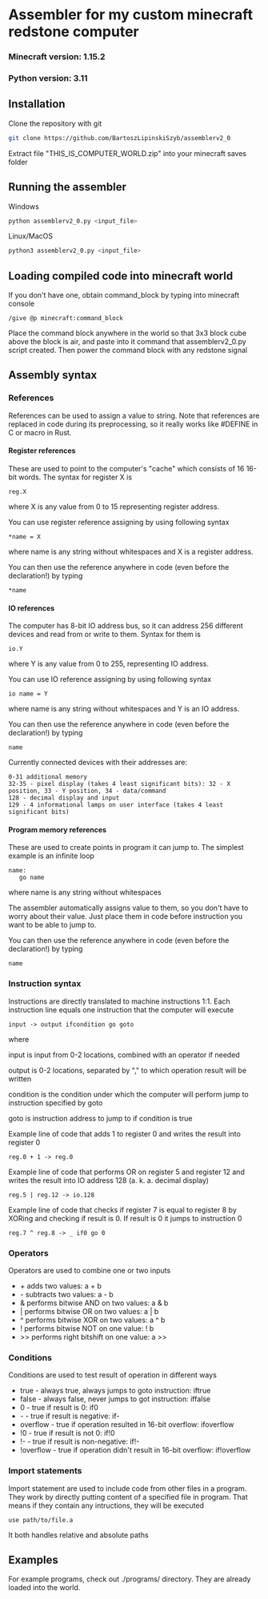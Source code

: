 # Assembler for my custom minecraft redstone computer

### Minecraft version: 1.15.2
### Python version: 3.11

## Installation

Clone the repository with git
```bash
git clone https://github.com/BartoszLipinskiSzyb/assemblerv2_0
```

Extract file "THIS_IS_COMPUTER_WORLD.zip" into your minecraft saves folder

## Running the assembler

Windows

```bash
python assemblerv2_0.py <input_file>
```

Linux/MacOS

```bash
python3 assemblerv2_0.py <input_file>
```

## Loading compiled code into minecraft world

If you don't have one, obtain command_block by typing into minecraft console

```minecraft
/give @p minecraft:command_block
```

Place the command block anywhere in the world so that 3x3 block cube above the block is air, and paste into it command that assemblerv2_0.py script created. Then power the command block with any redstone signal

## Assembly syntax

### References

References can be used to assign a value to string. Note that references are replaced in code during its preprocessing, so it really works like #DEFINE in C or macro in Rust.

#### Register references

These are used to point to the computer's "cache" which consists of 16 16-bit words. The syntax for register X is

```assembly
reg.X
```

where X is any value from 0 to 15 representing register address.

You can use register reference assigning by using following syntax

```assembly
*name = X
```

where name is any string without whitespaces and X is a register address.

You can then use the reference anywhere in code (even before the declaration!) by typing

```assembly
*name
```

#### IO references

The computer has 8-bit IO address bus, so it can address 256 different devices and read from or write to them. Syntax for them is

```assembly
io.Y
```

where Y is any value from 0 to 255, representing IO address.

You can use IO reference assigning by using following syntax

```assembly
io name = Y
```

where name is any string without whitespaces and Y is an IO address.

You can then use the reference anywhere in code (even before the declaration!) by typing

```assembly
name
```

Currently connected devices with their addresses are:

```
0-31 additional memory
32-35 - pixel display (takes 4 least significant bits): 32 - X position, 33 - Y position, 34 - data/command 
128 - decimal display and input
129 - 4 informational lamps on user interface (takes 4 least significant bits)
```

#### Program memory references

These are used to create points in program it can jump to. The simplest example is an infinite loop

```assembly
name:
   go name
```

where name is any string without whitespaces

The assembler automatically assigns value to them, so you don't have to worry about their value. Just place them in code before instruction you want to be able to jump to.

You can then use the reference anywhere in code (even before the declaration!) by typing

```assembly
name
```

### Instruction syntax

Instructions are directly translated to machine instructions 1:1. Each instruction line equals one instruction that the computer will execute

```assembly
input -> output ifcondition go goto
```

where

input is input from 0-2 locations, combined with an operator if needed

output is 0-2 locations, separated by "," to which operation result will be written

condition is the condition under which the computer will perform jump to instruction specified by goto

goto is instruction address to jump to if condition is true


Example line of code that adds 1 to register 0 and writes the result into register 0

```assembly
reg.0 + 1 -> reg.0
```

Example line of code that performs OR on register 5 and register 12 and writes the result into IO address 128 (a. k. a. decimal display)

```assembly
reg.5 | reg.12 -> io.128
```

Example line of code that checks if register 7 is equal to register 8 by XORing and checking if result is 0. If result is 0 it jumps to instruction 0

```assembly
reg.7 ^ reg.8 -> _ if0 go 0
```

### Operators

Operators are used to combine one or two inputs

- \+ adds two values:
    a + b
- \- subtracts two values:
    a - b
- \& performs bitwise AND on two values:
    a & b
- \| performs bitwise OR on two values:
    a | b
- \^ performs bitwise XOR on two values:
    a ^ b
- \! performs bitwise NOT on one value:
    ! b
- \>\> performs right bitshift on one value:
    a \>\>

### Conditions

Conditions are used to test result of operation in different ways

- true - always true, always jumps to goto instruction:
    iftrue
- false - always false, never jumps to got instruction:
    iffalse
- 0 - true if result is 0:
    if0
- \- - true if result is negative:
    if-
- overflow - true if operation resulted in 16-bit overflow:
    ifoverflow
- !0 - true if result is not 0:
    if!0
- !- - true if result is non-negative:
    if!-
- !overflow - true if operation didn't result in 16-bit overflow:
    if!overflow

### Import statements

Import statement are used to include code from other files in a program. They work by directly putting content of a specified file in program. That means if they contain any intructions, they will be executed

```assembly
use path/to/file.a
```

It both handles relative and absolute paths

## Examples

For example programs, check out ./programs/ directory. They are already loaded into the world.

